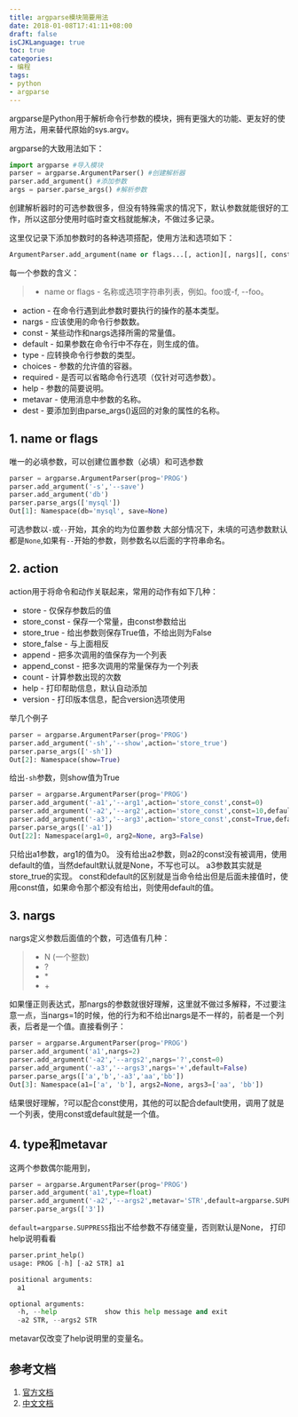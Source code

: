 ```yaml
---
title: argparse模块简要用法
date: 2018-01-08T17:41:11+08:00
draft: false
isCJKLanguage: true
toc: true
categories:
- 编程
tags:
- python
- argparse
---
```


argparse是Python用于解析命令行参数的模块，拥有更强大的功能、更友好的使用方法，用来替代原始的sys.argv。

argparse的大致用法如下：

```python
import argparse #导入模块
parser = argparse.ArgumentParser() #创建解析器
parser.add_argument() #添加参数
args = parser.parse_args() #解析参数
```

创建解析器时的可选参数很多，但没有特殊需求的情况下，默认参数就能很好的工作，所以这部分使用时临时查文档就能解决，不做过多记录。

这里仅记录下添加参数时的各种选项搭配，使用方法和选项如下：

```python
ArgumentParser.add_argument(name or flags...[, action][, nargs][, const][, default][, type][, choices][, required][, help][, metavar][, dest])
```

每一个参数的含义：

> -   name or flags - 名称或选项字符串列表，例如。foo或-f, --foo。

-   action - 在命令行遇到此参数时要执行的操作的基本类型。
-   nargs - 应该使用的命令行参数数。
-   const - 某些动作和nargs选择所需的常量值。
-   default - 如果参数在命令行中不存在，则生成的值。
-   type - 应转换命令行参数的类型。
-   choices - 参数的允许值的容器。
-   required - 是否可以省略命令行选项（仅针对可选参数）。
-   help - 参数的简要说明。
-   metavar - 使用消息中参数的名称。
-   dest - 要添加到由parse_args()返回的对象的属性的名称。

## 1. name or flags

唯一的必填参数，可以创建位置参数（必填）和可选参数

```python
parser = argparse.ArgumentParser(prog='PROG')
parser.add_argument('-s','--save')
parser.add_argument('db')
parser.parse_args(['mysql'])
Out[1]: Namespace(db='mysql', save=None)
```

可选参数以`-`或`--`开始，其余的均为位置参数
大部分情况下，未填的可选参数默认都是`None`,如果有`--`开始的参数，则参数名以后面的字符串命名。

## 2. action

action用于将命令和动作关联起来，常用的动作有如下几种：

-   store - 仅保存参数后的值
-   store_const - 保存一个常量，由const参数给出
-   store_true - 给出参数则保存True值，不给出则为False
-   store_false - 与上面相反
-   append - 把多次调用的值保存为一个列表
-   append_const - 把多次调用的常量保存为一个列表
-   count - 计算参数出现的次数
-   help - 打印帮助信息，默认自动添加
-   version - 打印版本信息，配合version选项使用

举几个例子

```python
parser = argparse.ArgumentParser(prog='PROG')
parser.add_argument('-sh','--show',action='store_true')
parser.parse_args(['-sh'])
Out[2]: Namespace(show=True)
```

给出`-sh`参数，则show值为True

```python
parser = argparse.ArgumentParser(prog='PROG')
parser.add_argument('-a1','--arg1',action='store_const',const=0)
parser.add_argument('-a2','--arg2',action='store_const',const=10,default=None)
parser.add_argument('-a3','--arg3',action='store_const',const=True,default=False)
parser.parse_args(['-a1'])
Out[22]: Namespace(arg1=0, arg2=None, arg3=False)
```

只给出a1参数，arg1的值为0。
没有给出a2参数，则a2的const没有被调用，使用default的值，当然default默认就是None，不写也可以。
a3参数其实就是store_true的实现。
const和default的区别就是当命令给出但是后面未接值时，使用const值，如果命令那个都没有给出，则使用default的值。

## 3. nargs

nargs定义参数后面值的个数，可选值有几种：

> -   N (一个整数)
> -   ?
> -   \*
> -   \+

如果懂正则表达式，那nargs的参数就很好理解，这里就不做过多解释，不过要注意一点，当nargs=1的时候，他的行为和不给出nargs是不一样的，前者是一个列表，后者是一个值。直接看例子：

```python
parser = argparse.ArgumentParser(prog='PROG')
parser.add_argument('a1',nargs=2)
parser.add_argument('-a2','--args2',nargs='?',const=0)
parser.add_argument('-a3','--args3',nargs='+',default=False)
parser.parse_args(['a','b','-a3','aa','bb'])
Out[3]: Namespace(a1=['a', 'b'], args2=None, args3=['aa', 'bb'])
```

结果很好理解，?可以配合const使用，其他的可以配合default使用，调用了就是一个列表，使用const或default就是一个值。

## 4. type和metavar

这两个参数偶尔能用到，

```python
parser = argparse.ArgumentParser(prog='PROG')
parser.add_argument('a1',type=float)
parser.add_argument('-a2','--args2',metavar='STR',default=argparse.SUPPRESS)
parser.parse_args(['3'])
```

<code>default=argparse.SUPPRESS</code>指出不给参数不存储变量，否则默认是None，
打印help说明看看

```python
parser.print_help()
usage: PROG [-h] [-a2 STR] a1

positional arguments:
  a1

optional arguments:
  -h, --help            show this help message and exit
  -a2 STR, --args2 STR
```

metavar仅改变了help说明里的变量名。

## 参考文档

1.  [官方文档][1]
2.  [中文文档][2]

[1]: https://docs.python.org/3/library/argparse.html

[2]: http://python.usyiyi.cn/translate/python_352/library/argparse.html
